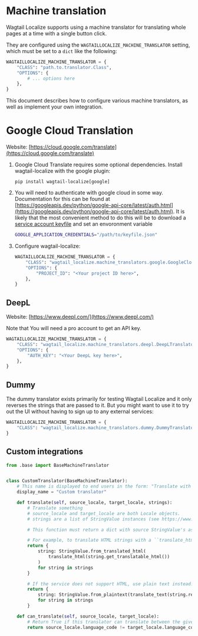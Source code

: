 # Machine translation

Wagtail Localize supports using a machine translator for translating whole pages at a time with a single button click.

They are configured using the `WAGTAILLOCALIZE_MACHINE_TRANSLATOR` setting, which must be set to a `dict` like the following:

```python
WAGTAILLOCALIZE_MACHINE_TRANSLATOR = {
    "CLASS": "path.to.translator.Class",
    "OPTIONS": {
        # ... options here
    },
}
```

This document describes how to configure various machine translators, as well as implement your own integration.

# Google Cloud Translation

Website: [https://cloud.google.com/translate](https://cloud.google.com/translate)

1. Google Cloud Translate requires some optional dependencies. Install wagtail-localize with the google plugin:

   ```
   pip install wagtail-localize[google]
   ```

2. You will need to authenticate with google cloud in some way. Documentation for this can be found at [https://googleapis.dev/python/google-api-core/latest/auth.html](https://googleapis.dev/python/google-api-core/latest/auth.html). It is likely that the most convenient method to do this will be to download a [service account keyfile](https://cloud.google.com/iam/docs/creating-managing-service-account-keys) and set an envoronment variable

   ```bash
   GOOGLE_APPLICATION_CREDENTIALS="/path/to/keyfile.json"
   ```

3. Configure wagtail-localize:

   ```python
   WAGTAILLOCALIZE_MACHINE_TRANSLATOR = {
       "CLASS": "wagtail_localize.machine_translators.google.GoogleCloudTranslator",
       "OPTIONS": {
           "PROJECT_ID": "<Your project ID here>",
       },
   }
   ```

## DeepL

Website: [https://www.deepl.com/](https://www.deepl.com/)

Note that You will need a pro account to get an API key.

```python
WAGTAILLOCALIZE_MACHINE_TRANSLATOR = {
    "CLASS": "wagtail_localize.machine_translators.deepl.DeepLTranslator",
    "OPTIONS": {
        "AUTH_KEY": "<Your DeepL key here>",
    },
}
```

## Dummy

The dummy translator exists primarily for testing Wagtail Localize and it only reverses the strings that are passed to
it. But you might want to use it to try out the UI without having to sign up to any external services:

```python
WAGTAILLOCALIZE_MACHINE_TRANSLATOR = {
    "CLASS": "wagtail_localize.machine_translators.dummy.DummyTranslator",
}
```

## Custom integrations

```python
from .base import BaseMachineTranslator


class CustomTranslator(BaseMachineTranslator):
    # This name is displayed to end users in the form: "Translate with {display_name}"
    display_name = "Custom translator"

    def translate(self, source_locale, target_locale, strings):
        # Translate something
        # source_locale and target_locale are both Locale objects.
        # strings are a list of StringValue instances (see https://www.wagtail-localize.org/ref/strings/#wagtail_localize.strings.StringValue)

        # This function must return a dict with source StringValue's as the keys and translations as the values.

        # For example, to translate HTML strings with a ``translate_html`` function, use:
        return {
            string: StringValue.from_translated_html(
                translate_html(string.get_translatable_html())
            )
            for string in strings
        }

        # If the service does not support HTML, use plain text instead:
        return {
            string: StringValue.from_plaintext(translate_text(string.render_text()))
            for string in strings
        }

    def can_translate(self, source_locale, target_locale):
        # Return True if this translator can translate between the given languages.
        return source_locale.language_code != target_locale.language_code
```
